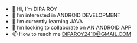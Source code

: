 - 👋 Hi, I’m DIPA ROY
- 👀 I’m interested in ANDROID DEVELOPMENT
- 🌱 I’m currently learning JAVA
- 💞️ I’m looking to collaborate on AN ANDROID APP
- 📫 How to reach me DIPAROY2410@GMAIL.COM

<!---
DIPA2410/DIPA2410 is a ✨ special ✨ repository because its `README.md` (this file) appears on your GitHub profile.
You can click the Preview link to take a look at your changes.
--->

